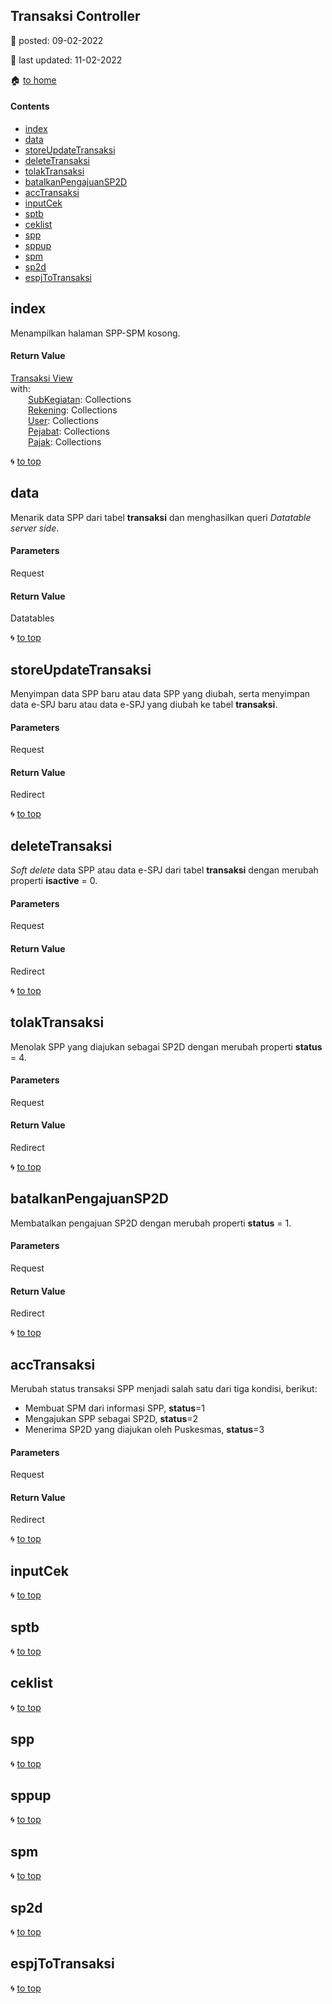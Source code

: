 ## Transaksi Controller

:date: posted\: 09-02-2022

:memo: last updated\: 11-02-2022

:house: [to home](https://github.com/ivan17051/blud/blob/master/README.md)

#### Contents

- [index](#index)
- [data](#data)
- [storeUpdateTransaksi](#storeupdatetransaksi)
- [deleteTransaksi](#deletetransaksi)
- [tolakTransaksi](#tolaktransaksi)
- [batalkanPengajuanSP2D](#batalkanpengajuansp2d)
- [accTransaksi](#acctransaksi)
- [inputCek](#inputcek)
- [sptb](#sptb)
- [ceklist](#ceklist)
- [spp](#spp)
- [sppup](#sppup)
- [spm](#spm)
- [sp2d](#sp2d)
- [espjToTransaksi](#espjtotransaksi)

## index 
Menampilkan halaman SPP-SPM kosong.

#### Return Value
[Transaksi View](#4)<br>
with:<br>
&emsp;&emsp;[SubKegiatan](#3): Collections<br>
&emsp;&emsp;[Rekening](#3): Collections<br>
&emsp;&emsp;[User](#4): Collections<br>
&emsp;&emsp;[Pejabat](#5): Collections<br>
&emsp;&emsp;[Pajak](#6): Collections

:cyclone: [to top](#contents)

## data
Menarik data SPP dari tabel **transaksi** dan menghasilkan queri _Datatable server side_.

#### Parameters
Request

#### Return Value
Datatables

:cyclone: [to top](#contents)

## storeUpdateTransaksi
Menyimpan data SPP baru atau data SPP yang diubah, serta menyimpan data e-SPJ baru atau data e-SPJ yang diubah ke tabel **transaksi**.

#### Parameters
Request

#### Return Value
Redirect

:cyclone: [to top](#contents)

## deleteTransaksi
_Soft delete_ data SPP atau data e-SPJ dari tabel **transaksi** dengan merubah properti **isactive** = 0.
#### Parameters
Request

#### Return Value
Redirect

:cyclone: [to top](#contents)

## tolakTransaksi
Menolak SPP yang diajukan sebagai SP2D dengan merubah properti **status** = 4.
#### Parameters
Request

#### Return Value
Redirect

:cyclone: [to top](#contents)

## batalkanPengajuanSP2D
Membatalkan pengajuan SP2D dengan merubah properti **status** = 1.
#### Parameters
Request

#### Return Value
Redirect

:cyclone: [to top](#contents)

## accTransaksi
Merubah status transaksi SPP menjadi salah satu dari tiga kondisi, berikut:

- Membuat SPM dari informasi SPP, **status**=1
- Mengajukan SPP sebagai SP2D, **status**=2
- Menerima SP2D yang diajukan oleh Puskesmas, **status**=3

#### Parameters
Request

#### Return Value
Redirect

:cyclone: [to top](#contents)

## inputCek

:cyclone: [to top](#contents)

## sptb

:cyclone: [to top](#contents)

## ceklist

:cyclone: [to top](#contents)

## spp

:cyclone: [to top](#contents)

## sppup

:cyclone: [to top](#contents)

## spm

:cyclone: [to top](#contents)

## sp2d

:cyclone: [to top](#contents)

## espjToTransaksi

:cyclone: [to top](#contents)


